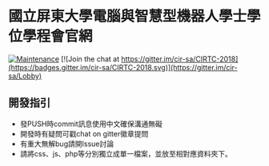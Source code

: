 # 國立屏東大學電腦與智慧型機器人學士學位學程會官網
[![Maintenance](https://img.shields.io/badge/Maintained%3F-yes-green.svg)](https://github.com/cir-sa/cir-sa.github.io/graphs/commit-activity) 
[![Join the chat at https://gitter.im/cir-sa/CIRTC-2018](https://badges.gitter.im/cir-sa/CIRTC-2018.svg)](https://gitter.im/cir-sa/Lobby)

## 開發指引
* 發PUSH時commit訊息使用中文確保溝通無礙
* 開發時有疑問可戳chat on gitter徽章提問
* 有重大無解bug請開Issue討論
* 請將css、js、php等分別獨立成單一檔案，並放至相對應資料夾下。

